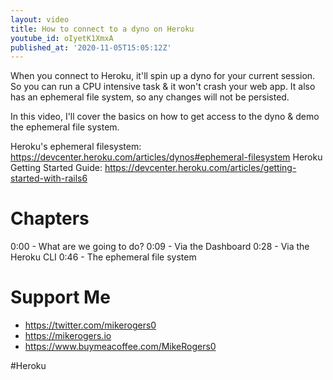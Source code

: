 ```yaml
---
layout: video
title: How to connect to a dyno on Heroku
youtube_id: oIyetK1XmxA
published_at: '2020-11-05T15:05:12Z'
---
```

When you connect to Heroku, it'll spin up a dyno for your current session. So you can run a CPU intensive task & it won't crash your web app. It also has an ephemeral file system, so any changes will not be persisted.

In this video, I'll cover the basics on how to get access to the dyno & demo the ephemeral file system.

Heroku's ephemeral filesystem: https://devcenter.heroku.com/articles/dynos#ephemeral-filesystem
Heroku Getting Started Guide: https://devcenter.heroku.com/articles/getting-started-with-rails6

# Chapters

0:00 - What are we going to do?
0:09 - Via the Dashboard
0:28 - Via the Heroku CLI
0:46 - The ephemeral file system

# Support Me

- https://twitter.com/mikerogers0
- https://mikerogers.io
- https://www.buymeacoffee.com/MikeRogers0

#Heroku